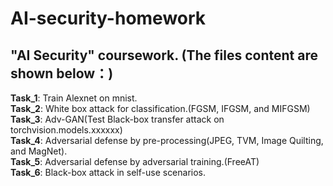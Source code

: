 # AI-security-homework
## "AI Security" coursework. (The files content are shown below：)
**Task_1**: Train Alexnet on mnist.<br />
**Task_2**: White box attack for classification.(FGSM, IFGSM, and MIFGSM)<br />
**Task_3**: Adv-GAN(Test Black-box transfer attack on torchvision.models.xxxxxx)<br />
**Task_4**: Adversarial defense by pre-processing(JPEG, TVM, Image Quilting, and MagNet).<br />
**Task_5**: Adversarial defense by adversarial training.(FreeAT)<br />
**Task_6**: Black-box attack in self-use scenarios.<br />
